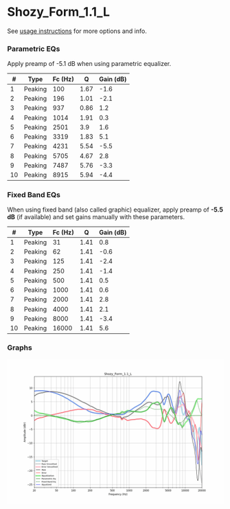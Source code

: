 # Shozy_Form_1.1_L
See [usage instructions](https://github.com/jaakkopasanen/AutoEq#usage) for more options and info.

### Parametric EQs
Apply preamp of -5.1 dB when using parametric equalizer.

|   # | Type    |   Fc (Hz) |    Q |   Gain (dB) |
|-----|---------|-----------|------|-------------|
|   1 | Peaking |       100 | 1.67 |        -1.6 |
|   2 | Peaking |       196 | 1.01 |        -2.1 |
|   3 | Peaking |       937 | 0.86 |         1.2 |
|   4 | Peaking |      1014 | 1.91 |         0.3 |
|   5 | Peaking |      2501 | 3.9  |         1.6 |
|   6 | Peaking |      3319 | 1.83 |         5.1 |
|   7 | Peaking |      4231 | 5.54 |        -5.5 |
|   8 | Peaking |      5705 | 4.67 |         2.8 |
|   9 | Peaking |      7487 | 5.76 |        -3.3 |
|  10 | Peaking |      8915 | 5.94 |        -4.4 |

### Fixed Band EQs
When using fixed band (also called graphic) equalizer, apply preamp of **-5.5 dB** (if available) and set gains manually with these parameters.

|   # | Type    |   Fc (Hz) |    Q |   Gain (dB) |
|-----|---------|-----------|------|-------------|
|   1 | Peaking |        31 | 1.41 |         0.8 |
|   2 | Peaking |        62 | 1.41 |        -0.6 |
|   3 | Peaking |       125 | 1.41 |        -2.4 |
|   4 | Peaking |       250 | 1.41 |        -1.4 |
|   5 | Peaking |       500 | 1.41 |         0.5 |
|   6 | Peaking |      1000 | 1.41 |         0.6 |
|   7 | Peaking |      2000 | 1.41 |         2.8 |
|   8 | Peaking |      4000 | 1.41 |         2.1 |
|   9 | Peaking |      8000 | 1.41 |        -3.4 |
|  10 | Peaking |     16000 | 1.41 |         5.6 |

### Graphs
![](./Shozy_Form_1.1_L.png)

